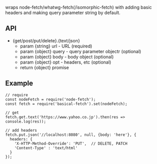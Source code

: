 wraps node-fetch/whatwg-fetch(/isomorphic-fetch) with adding basic headers and making query parameter string by default.

## API

- {get/post/put/delete}.{text/json}
  - param {string} url   - URL (required)
  - param {object} query - query parameter objectr (optional)
  - param {object} body  - body object (optional)
  - param {object} opt   - headers, etc (optional)
  - return {object} promise

## Example

```
// require
const nodeFetch = require('node-fetch');
const fetch = require('basical-fetch').set(nodeFetch);

// get
fetch.get.text('https://www.yahoo.co.jp').then(res => console.log(res));

// add headers
fetch.put.json('//localhost:8080', null, {body: 'here'}, {
  headers: {
    'X-HTTP-Method-Override': 'PUT',  // DELETE, PATCH
    'Content-Type' : 'text/html'
  }
});
```
